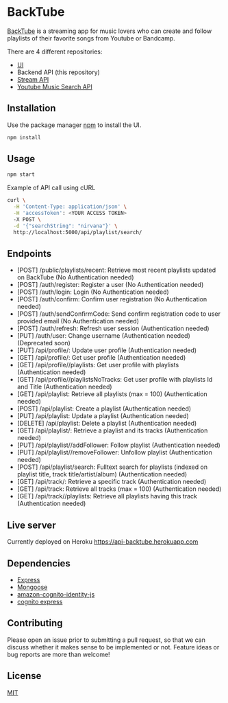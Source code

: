 # BackTube

[BackTube](https://backtube.app) is a streaming app for music lovers who can create and follow playlists of their favorite songs from Youtube or Bandcamp.

There are 4 different repositories:
- [UI](https://github.com/chaos87/backtube-ui)
- Backend API (this repository)
- [Stream API](https://github.com/chaos87/backtube-stream-api)
- [Youtube Music Search API](https://github.com/chaos87/backtube-ytmusic-api)

## Installation

Use the package manager [npm](https://www.npmjs.com/get-npm) to install the UI.

```bash
npm install
```

## Usage

```bash
npm start
```

Example of API call using cURL

```bash
curl \
  -H 'Content-Type: application/json' \
  -H 'accessToken': <YOUR ACCESS TOKEN>
  -X POST \
  -d '{"searchString": "nirvana"}' \
  http://localhost:5000/api/playlist/search/
```

## Endpoints

- [POST] /public/playlists/recent: Retrieve most recent playlists updated on BackTube (No Authentication needed)
- [POST] /auth/register: Register a user (No Authentication needed)
- [POST] /auth/login: Login (No Authentication needed)
- [POST] /auth/confirm: Confirm user registration (No Authentication needed)
- [POST] /auth/sendConfirmCode: Send confirm registration code to user provided email (No Authentication needed)
- [POST] /auth/refresh: Refresh user session (Authentication needed)
- [PUT] /auth/user: Change username (Authentication needed) (Deprecated soon)
- [PUT] /api/profile/<id>: Update user profile (Authentication needed)
- [GET] /api/profile/<id>: Get user profile (Authentication needed)
- [GET] /api/profile/<id>/playlists: Get user profile with playlists (Authentication needed)
- [GET] /api/profile/<id>/playlistsNoTracks: Get user profile with playlists Id and Title (Authentication needed)
- [GET] /api/playlist: Retrieve all playlists (max = 100) (Authentication needed)
- [POST] /api/playlist: Create a playlist (Authentication needed)
- [PUT] /api/playlist: Update a playlist (Authentication needed)
- [DELETE] /api/playlist: Delete a playlist (Authentication needed)
- [GET] /api/playlist/<id>: Retrieve a playlist and its tracks (Authentication needed)
- [PUT] /api/playlist/<id>/addFollower: Follow playlist (Authentication needed)
- [PUT] /api/playlist/<id>/removeFollower: Unfollow playlist (Authentication needed)
- [POST] /api/playlist/search: Fulltext search for playlists (indexed on playlist title, track title/artist/album) (Authentication needed)
- [GET] /api/track/<id>: Retrieve a specific track (Authentication needed)
- [GET] /api/track: Retrieve all tracks (max = 100) (Authentication needed)
- [GET] /api/track/<id>/playlists: Retrieve all playlists having this track (Authentication needed)

## Live server

Currently deployed on Heroku https://api-backtube.herokuapp.com

## Dependencies

- [Express](https://expressjs.com/)
- [Mongoose](https://mongoosejs.com/)
- [amazon-cognito-identity-js](https://github.com/aws-amplify/amplify-js/tree/master/packages/amazon-cognito-identity-js)
- [cognito express](https://github.com/ghdna/cognito-express)

## Contributing
Please open an issue prior to submitting a pull request, so that we can discuss whether it makes sense to be implemented or not.
Feature ideas or bug reports are more than welcome!

## License
[MIT](https://choosealicense.com/licenses/mit/)
